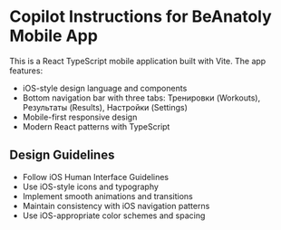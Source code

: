 <!-- Use this file to provide workspace-specific custom instructions to Copilot. For more details, visit https://code.visualstudio.com/docs/copilot/copilot-customization#_use-a-githubcopilotinstructionsmd-file -->

# Copilot Instructions for BeAnatoly Mobile App

This is a React TypeScript mobile application built with Vite. The app features:

- iOS-style design language and components
- Bottom navigation bar with three tabs: Тренировки (Workouts), Результаты (Results), Настройки (Settings)
- Mobile-first responsive design
- Modern React patterns with TypeScript

## Design Guidelines
- Follow iOS Human Interface Guidelines
- Use iOS-style icons and typography
- Implement smooth animations and transitions
- Maintain consistency with iOS navigation patterns
- Use iOS-appropriate color schemes and spacing
